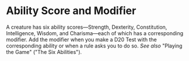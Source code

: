 # Ability Score and Modifier

A creature has six ability scores—Strength, Dexterity, Constitution, Intelligence, Wisdom, and Charisma—each of which has a corresponding modifier. Add the modifier when you make a D20 Test with the corresponding ability or when a rule asks you to do so. *See also* "Playing the Game" ("The Six Abilities").